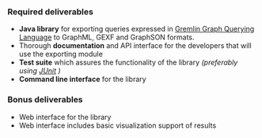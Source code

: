 ### Required deliverables

* **Java library** for exporting queries expressed in [Gremlin Graph Querying Language](https://github.com/thinkaurelius/titan/wiki/Gremlin-Query-Language) to GraphML, GEXF and GraphSON formats.
* Thorough **documentation** and API interface for the developers that will use the exporting module
* **Test suite** which assures the functionality of the library _(preferably using [JUnit](http://junit.org/) )_
* **Command line interface** for the library

### Bonus deliverables

* Web interface for the library
* Web interface includes basic visualization support of results
